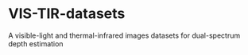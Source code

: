 # VIS-TIR-datasets
A visible-light and thermal-infrared images datasets for dual-spectrum depth estimation
